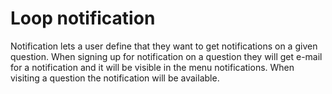 # Loop notification

Notification lets a user define that they want to get notifications on a given question. When signing up for notification on a question they will get e-mail for a notification and it will be visible in the menu notifications. 
When visiting a question the notification will be available.

